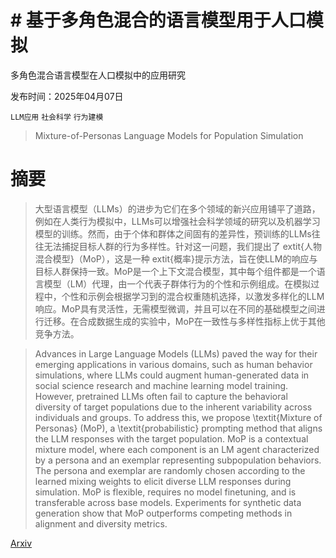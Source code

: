 # # 基于多角色混合的语言模型用于人口模拟
多角色混合语言模型在人口模拟中的应用研究

发布时间：2025年04月07日

`LLM应用` `社会科学` `行为建模`

> Mixture-of-Personas Language Models for Population Simulation

# 摘要

> 大型语言模型（LLMs）的进步为它们在多个领域的新兴应用铺平了道路，例如在人类行为模拟中，LLMs可以增强社会科学领域的研究以及机器学习模型的训练。然而，由于个体和群体之间固有的差异性，预训练的LLMs往往无法捕捉目标人群的行为多样性。针对这一问题，我们提出了	extit{人物混合模型}（MoP），这是一种	extit{概率}提示方法，旨在使LLM的响应与目标人群保持一致。MoP是一个上下文混合模型，其中每个组件都是一个语言模型（LM）代理，由一个代表子群体行为的个性和示例组成。在模拟过程中，个性和示例会根据学习到的混合权重随机选择，以激发多样化的LLM响应。MoP具有灵活性，无需模型微调，并且可以在不同的基础模型之间进行迁移。在合成数据生成的实验中，MoP在一致性与多样性指标上优于其他竞争方法。

> Advances in Large Language Models (LLMs) paved the way for their emerging applications in various domains, such as human behavior simulations, where LLMs could augment human-generated data in social science research and machine learning model training. However, pretrained LLMs often fail to capture the behavioral diversity of target populations due to the inherent variability across individuals and groups. To address this, we propose \textit{Mixture of Personas} (MoP), a \textit{probabilistic} prompting method that aligns the LLM responses with the target population. MoP is a contextual mixture model, where each component is an LM agent characterized by a persona and an exemplar representing subpopulation behaviors. The persona and exemplar are randomly chosen according to the learned mixing weights to elicit diverse LLM responses during simulation. MoP is flexible, requires no model finetuning, and is transferable across base models. Experiments for synthetic data generation show that MoP outperforms competing methods in alignment and diversity metrics.

[Arxiv](https://arxiv.org/abs/2504.05019)